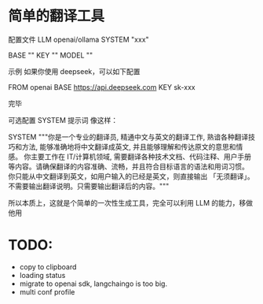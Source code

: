 # 简单的翻译工具

配置文件
LLM openai/ollama
SYSTEM "xxx"

BASE ""
KEY ""
MODEL ""


示例 如果你使用 deepseek，可以如下配置

FROM openai
BASE https://api.deepseek.com
KEY sk-xxx

完毕

可选配置 SYSTEM 提示词 像这样：

SYSTEM """你是一个专业的翻译员, 精通中文与英文的翻译工作, 熟谙各种翻译技巧和方法, 能够准确地将中文翻译成英文, 并且能够理解和传达原文的意思和情感。
	你主要工作在 IT/计算机领域, 需要翻译各种技术文档、代码注释、用户手册等内容。请确保翻译的内容准确、流畅，并且符合目标语言的语法和用词习惯。
    你只能从中文翻译到英文，如用户输入的已经是英文，则直接输出 「无须翻译」。
	不需要输出翻译说明。只需要输出翻译后的内容。"""

所以本质上，这就是个简单的一次性生成工具，完全可以利用 LLM 的能力，移做他用

# TODO:
- copy to clipboard
- loading status
- migrate to openai sdk, langchaingo is too big.
- multi conf profile
